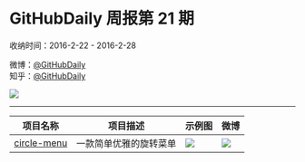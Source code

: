 # GitHubDaily 周报第 21 期

收纳时间：2016-2-22 - 2016-2-28

微博：[@GitHubDaily](https://weibo.com/GitHubDaily)    
知乎：[@GitHubDaily](https://www.zhihu.com/people/githubdaily)

![](https://raw.githubusercontent.com/GitHubDaily/GitHubDaily/master/assets/weixin.png)

---

项目名称 | 项目描述 | 示例图 | 微博
--- | --- | --- | ---
[circle-menu](https://github.com/Ramotion/circle-menu) | 一款简单优雅的旋转菜单 | ![](http://ww3.sinaimg.cn/large/006fiYtfgw1f1ar08lj3ng30oq0ikb29.gif) | [![](https://raw.githubusercontent.com/GitHubDaily/GitHubDaily/master/assets/sina_logo.png)](https://weibo.com/5722964389/DjmLpci1b)
